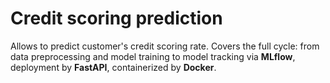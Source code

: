 # Credit scoring prediction
Allows to predict customer's credit scoring rate.
Covers the full cycle: from data preprocessing and model training to model tracking via **MLflow**, deployment by **FastAPI**, containerized by **Docker**.
